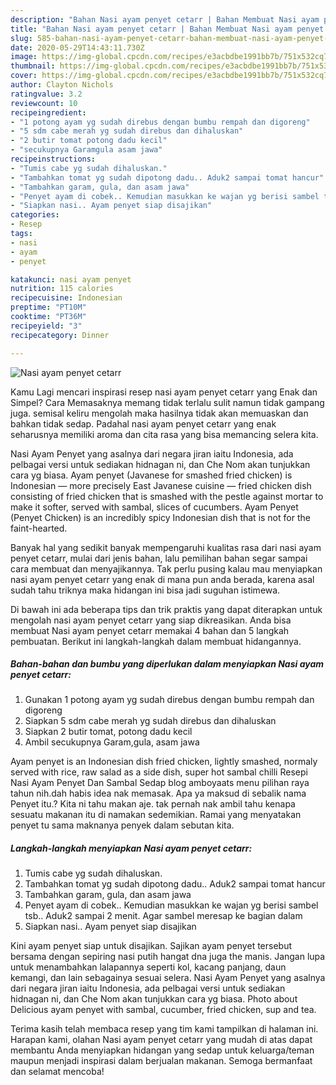 ```yaml
---
description: "Bahan Nasi ayam penyet cetarr | Bahan Membuat Nasi ayam penyet cetarr Yang Paling Enak"
title: "Bahan Nasi ayam penyet cetarr | Bahan Membuat Nasi ayam penyet cetarr Yang Paling Enak"
slug: 585-bahan-nasi-ayam-penyet-cetarr-bahan-membuat-nasi-ayam-penyet-cetarr-yang-paling-enak
date: 2020-05-29T14:43:11.730Z
image: https://img-global.cpcdn.com/recipes/e3acbdbe1991bb7b/751x532cq70/nasi-ayam-penyet-cetarr-foto-resep-utama.jpg
thumbnail: https://img-global.cpcdn.com/recipes/e3acbdbe1991bb7b/751x532cq70/nasi-ayam-penyet-cetarr-foto-resep-utama.jpg
cover: https://img-global.cpcdn.com/recipes/e3acbdbe1991bb7b/751x532cq70/nasi-ayam-penyet-cetarr-foto-resep-utama.jpg
author: Clayton Nichols
ratingvalue: 3.2
reviewcount: 10
recipeingredient:
- "1 potong ayam yg sudah direbus dengan bumbu rempah dan digoreng"
- "5 sdm cabe merah yg sudah direbus dan dihaluskan"
- "2 butir tomat potong dadu kecil"
- "secukupnya Garamgula asam jawa"
recipeinstructions:
- "Tumis cabe yg sudah dihaluskan."
- "Tambahkan tomat yg sudah dipotong dadu.. Aduk2 sampai tomat hancur"
- "Tambahkan garam, gula, dan asam jawa"
- "Penyet ayam di cobek.. Kemudian masukkan ke wajan yg berisi sambel tsb.. Aduk2 sampai 2 menit. Agar sambel meresap ke bagian dalam"
- "Siapkan nasi.. Ayam penyet siap disajikan"
categories:
- Resep
tags:
- nasi
- ayam
- penyet

katakunci: nasi ayam penyet 
nutrition: 115 calories
recipecuisine: Indonesian
preptime: "PT10M"
cooktime: "PT36M"
recipeyield: "3"
recipecategory: Dinner

---
```



![Nasi ayam penyet cetarr](https://img-global.cpcdn.com/recipes/e3acbdbe1991bb7b/751x532cq70/nasi-ayam-penyet-cetarr-foto-resep-utama.jpg)

Kamu Lagi mencari inspirasi resep nasi ayam penyet cetarr yang Enak dan Simpel? Cara Memasaknya memang tidak terlalu sulit namun tidak gampang juga. semisal keliru mengolah maka hasilnya tidak akan memuaskan dan bahkan tidak sedap. Padahal nasi ayam penyet cetarr yang enak seharusnya memiliki aroma dan cita rasa yang bisa memancing selera kita.

Nasi Ayam Penyet yang asalnya dari negara jiran iaitu Indonesia, ada pelbagai versi untuk sediakan hidnagan ni, dan Che Nom akan tunjukkan cara yg biasa. Ayam penyet (Javanese for smashed fried chicken) is Indonesian — more precisely East Javanese cuisine — fried chicken dish consisting of fried chicken that is smashed with the pestle against mortar to make it softer, served with sambal, slices of cucumbers. Ayam Penyet (Penyet Chicken) is an incredibly spicy Indonesian dish that is not for the faint-hearted.

Banyak hal yang sedikit banyak mempengaruhi kualitas rasa dari nasi ayam penyet cetarr, mulai dari jenis bahan, lalu pemilihan bahan segar sampai cara membuat dan menyajikannya. Tak perlu pusing kalau mau menyiapkan nasi ayam penyet cetarr yang enak di mana pun anda berada, karena asal sudah tahu triknya maka hidangan ini bisa jadi suguhan istimewa.


Di bawah ini ada beberapa tips dan trik praktis yang dapat diterapkan untuk mengolah nasi ayam penyet cetarr yang siap dikreasikan. Anda bisa membuat Nasi ayam penyet cetarr memakai 4 bahan dan 5 langkah pembuatan. Berikut ini langkah-langkah dalam membuat hidangannya.

<!--inarticleads1-->

##### Bahan-bahan dan bumbu yang diperlukan dalam menyiapkan Nasi ayam penyet cetarr:

1. Gunakan 1 potong ayam yg sudah direbus dengan bumbu rempah dan digoreng
1. Siapkan 5 sdm cabe merah yg sudah direbus dan dihaluskan
1. Siapkan 2 butir tomat, potong dadu kecil
1. Ambil secukupnya Garam,gula, asam jawa


Ayam penyet is an Indonesian dish fried chicken, lightly smashed, normaly served with rice, raw salad as a side dish, super hot sambal chilli Resepi Nasi Ayam Penyet Dan Sambal Sedap blog amboyaats menu pilihan raya tahun nih.dah habis idea nak memasak. Apa ya maksud di sebalik nama Penyet itu.? Kita ni tahu makan aje. tak pernah nak ambil tahu kenapa sesuatu makanan itu di namakan sedemikian. Ramai yang menyatakan penyet tu sama maknanya penyek dalam sebutan kita. 

<!--inarticleads2-->

##### Langkah-langkah menyiapkan Nasi ayam penyet cetarr:

1. Tumis cabe yg sudah dihaluskan.
1. Tambahkan tomat yg sudah dipotong dadu.. Aduk2 sampai tomat hancur
1. Tambahkan garam, gula, dan asam jawa
1. Penyet ayam di cobek.. Kemudian masukkan ke wajan yg berisi sambel tsb.. Aduk2 sampai 2 menit. Agar sambel meresap ke bagian dalam
1. Siapkan nasi.. Ayam penyet siap disajikan


Kini ayam penyet siap untuk disajikan. Sajikan ayam penyet tersebut bersama dengan sepiring nasi putih hangat dna juga the manis. Jangan lupa untuk menambahkan lalapannya seperti kol, kacang panjang, daun kemangi, dan lain sebagainya sesuai selera. Nasi Ayam Penyet yang asalnya dari negara jiran iaitu Indonesia, ada pelbagai versi untuk sediakan hidnagan ni, dan Che Nom akan tunjukkan cara yg biasa. Photo about Delicious ayam penyet with sambal, cucumber, fried chicken, sup and tea. 

Terima kasih telah membaca resep yang tim kami tampilkan di halaman ini. Harapan kami, olahan Nasi ayam penyet cetarr yang mudah di atas dapat membantu Anda menyiapkan hidangan yang sedap untuk keluarga/teman maupun menjadi inspirasi dalam berjualan makanan. Semoga bermanfaat dan selamat mencoba!
